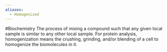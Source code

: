 ```yaml
---
aliases:
  - Homogenized
---
```

#Biochemistry 
The process of mixing a compound such that any given local sample is similar to any other local sample. For protein analysis, homogenization means the crushing, grinding, and/or blending of a cell to homogenize the biomolecules in it.